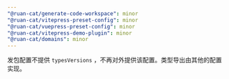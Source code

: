 ```yaml
---
"@ruan-cat/generate-code-workspace": minor
"@ruan-cat/vitepress-preset-config": minor
"@ruan-cat/vuepress-preset-config": minor
"@ruan-cat/vitepress-demo-plugin": minor
"@ruan-cat/domains": minor
---
```


发包配置不提供 `typesVersions` ，不再对外提供该配置。类型导出由其他的配置实现。
